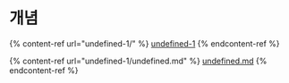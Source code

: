 # 개념

{% content-ref url="undefined-1/" %}
[undefined-1](undefined-1/)
{% endcontent-ref %}

{% content-ref url="undefined-1/undefined.md" %}
[undefined.md](undefined-1/undefined.md)
{% endcontent-ref %}

